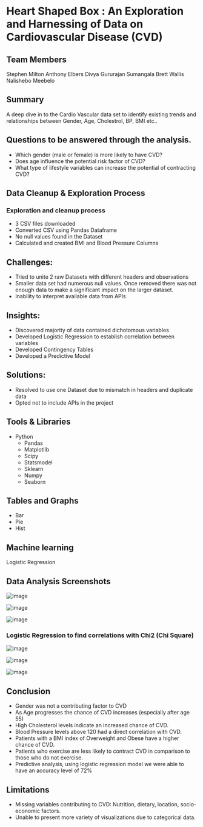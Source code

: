 # Heart Shaped Box : An Exploration and Harnessing of Data on Cardiovascular Disease (CVD)

## Team Members
Stephen Milton
Anthony Elbers
Divya Gururajan Sumangala
Brett Wallis
Nalishebo Meebelo

## Summary
A deep dive in to the Cardio Vascular data set to identify existing trends and relationships between Gender, Age, Cholestrol, BP, BMI etc..

## Questions to be answered through the analysis.
* Which gender (male or female) is more likely to have CVD?
* Does age influence the potential risk factor of CVD?
* What type of lifestyle variables can increase the potential of contracting CVD?

## Data Cleanup & Exploration Process
### Exploration and cleanup process 
* 3 CSV files downloaded
* Converted CSV using Pandas Dataframe 
* No null values found in the Dataset
* Calculated and created BMI and Blood Pressure Columns 

## Challenges:
* Tried to unite 2 raw Datasets with different headers and observations
* Smaller data set had numerous null values. Once removed there was not enough data to make a significant impact on the larger dataset. 
* Inability to interpret available data from APIs

## Insights:
* Discovered majority of data contained dichotomous variables 
* Developed Logistic Regression to establish correlation between variables 
* Developed Contingency Tables 
* Developed a Predictive Model

## Solutions: 
* Resolved to use one Dataset due to mismatch in headers and duplicate data
* Opted not to include APIs in the project

## Tools & Libraries
  * Python
    * Pandas
    * Matplotlib 
    * Scipy 
    * Statsmodel
    * Sklearn 
    * Numpy
    * Seaborn
    
 ## Tables and Graphs
   * Bar
   * Pie
   * Hist
## Machine learning
  Logistic Regression

## Data Analysis Screenshots
![image](https://user-images.githubusercontent.com/68937366/112089286-4e689c80-8bcc-11eb-9a5e-003f0b119d29.png)

![image](https://user-images.githubusercontent.com/68937366/112089350-6d672e80-8bcc-11eb-9f67-7c097cae6266.png)

![image](https://user-images.githubusercontent.com/68937366/112089367-76f09680-8bcc-11eb-9385-69fed813b140.png)

### Logistic Regression to find correlations with Chi2 (Chi Square)

![image](https://user-images.githubusercontent.com/68937366/112089394-866fdf80-8bcc-11eb-8c9b-0542e1f5e46d.png)

![image](https://user-images.githubusercontent.com/68937366/112089417-98518280-8bcc-11eb-9d47-303999cd472a.png)

![image](https://user-images.githubusercontent.com/68937366/112089443-a43d4480-8bcc-11eb-8368-2c7e4317dc43.png)

## Conclusion
 * Gender was not a contributing factor to CVD
 * As Age progresses the chance of CVD increases (especially after age 55)
 * High Cholesterol levels indicate an increased chance of CVD.
 * Blood Pressure levels above 120 had a direct correlation with CVD.
 * Patients with a BMI index of Overweight and Obese have a higher chance of CVD.
 * Patients who exercise are less likely to contract CVD in comparison to those who do not exercise.
 * Predictive analysis, using logistic regression model we were able to have an accuracy level of 72%

## Limitations
 * Missing variables contributing to CVD: Nutrition, dietary, location, socio-economic factors.
 * Unable to present more variety of visualizations due to categorical data.    




